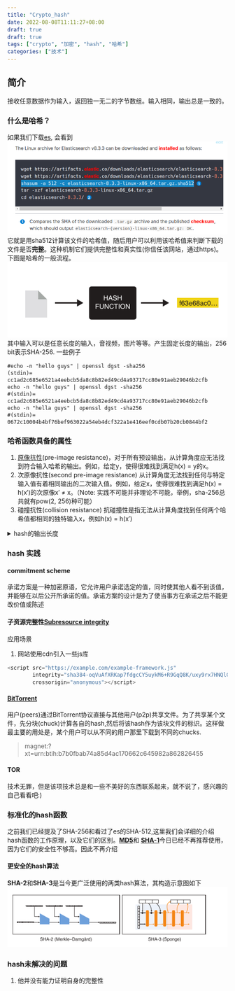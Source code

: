 ```yaml
---
title: "Crypto_hash"
date: 2022-08-08T11:11:27+08:00
draft: true
draft: true
tags: ["crypto", "加密", "hash", "哈希"]
categories: ["技术"]
---
```


## 简介
接收任意数据作为输入，返回独一无二的字节数组。输入相同，输出总是一致的。

### 什么是哈希？
如果我们下载[es](https://www.elastic.co/guide/en/elasticsearch/reference/current/targz.html), 会看到![如下步骤](es_sha512.png) 
它就是用sha512计算该文件的哈希值，随后用户可以利用该哈希值来判断下载的文件是否**完整**。这种机制它们提供完整性和真实性(你信任该网站，通过https)。
下图是哈希的一般流程。
![哈希流程](hash_black_box.png)
其中输入可以是任意长度的输入，音视频，图片等等。产生固定长度的输出，256 bit表示SHA-256.
一些例子
```shell
#echo -n "hello guys" | openssl dgst -sha256
(stdin)= cc1ad2c685e6521a4eebcb5da8c8b82ed49cd4a93717cc80e91aeb29046b2cfb
echo -n "hello guys" | openssl dgst -sha256
#(stdin)= cc1ad2c685e6521a4eebcb5da8c8b82ed49cd4a93717cc80e91aeb29046b2cfb
echo -n "hella guys" | openssl dgst -sha256
#(stdin)= 0672c10004b4bf76bef963022a54eb4dcf322a1e416eef0cdb07b20cb0844bf2
```


### 哈希函数具备的属性
1. [原像抗性](https://zh.wikipedia.org/wiki/%E5%8E%9F%E5%83%8F%E6%94%BB%E5%87%BB)(pre-image resistance)，对于所有预设输出，从计算角度应无法找到符合输入哈希的输出。例如，给定y，使得很难找到满足h(x) = y的x。
2. 次原像抗性(second pre-image resistance) 从计算角度无法找到任何与特定输入值有着相同输出的二次输入值。例如，给定x，使得很难找到满足h(x) = h(x′)的次原像x′ ≠ x。（Note: 实践不可能并非理论不可能，举例，sha-256总共就有pow(2, 256)种可能）
3. 碰撞抗性(collision resistance) 抗碰撞性是指无法从计算角度找到任何两个哈希值都相同的独特输入x，例如h(x) = h(x′)

<details>
  <summary>hash的输出长度</summary>
hash的输出长度并不是其必备的属性之一，但是为了满足属性123,实践中hash的输出长度至少应该是256bit,即32字节。256bit提供了最低128bit的 <a href="https://zh.wikipedia.org/wiki/%E7%94%9F%E6%97%A5%E6%94%BB%E5%87%BB">安全性</a>
</details>

### hash 实践

#### commitment scheme

承诺方案是一种加密原语，它允许用户承诺选定的值，同时使其他人看不到该值，并能够在以后公开所承诺的值。承诺方案的设计是为了使当事方在承诺之后不能更改价值或陈述


#### 子资源完整性[Subresource integrity](https://developer.mozilla.org/en-US/docs/Web/Security/Subresource_Integrity)
应用场景
1. 网站使用cdn引入一些js库


```javascript
<script src="https://example.com/example-framework.js"
        integrity="sha384-oqVuAfXRKap7fdgcCY5uykM6+R9GqQ8K/uxy9rx7HNQlGYl1kPzQho1wx4JwY8wC"
        crossorigin="anonymous"></script>
```

#### [BitTorrent](https://zh.wikipedia.org/wiki/BitTorrent_(%E5%8D%8F%E8%AE%AE))
用户(peers)通过BitTorrent协议直接与其他用户(p2p)共享文件。为了共享某个文件，先分块(chuck)计算各自的hash,然后将该hash作为该块文件的标识。这样做最主要的用处是，某个用户可以从不同的用户那里下载到不同的chucks. 

> magnet:?xt=urn:btih:b7b0fbab74a85d4ac170662c645982a862826455


#### TOR

技术无罪，但是该项技术总是和一些不美好的东西联系起来，就不说了，感兴趣的自己看看吧:)

### 标准化的hash函数
之前我们已经提及了SHA-256和看过了es的SHA-512,这里我们会详细的介绍hash函数的工作原理，以及它们的区别。[**MD5**](https://eprint.iacr.org/2004/199.pdf)和 [**SHA-1**](https://security.googleblog.com/2017/02/announcing-first-sha1-collision.html)今日已经不再推荐使用，因为它们的安全性不够高。因此不再介绍

#### 更安全的hash算法
**SHA-2**和**SHA-3**是当今更广泛使用的两类hash算法，其构造示意图如下
![sha-2&sha-3](sha2_sha3_construction.png)
### hash未解决的问题
1. 他并没有能力证明自身的完整性
